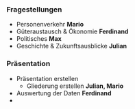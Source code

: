 ### Fragestellungen
- Personenverkehr **Mario**
- Güteraustausch & Ökonomie **Ferdinand**
- Politisches **Max**
- Geschichte & Zukunftsausblicke **Julian**


### Präsentation
- Präsentation erstellen 
	- Gliederung erstellen **Julian, Mario**
- Auswertung der Daten **Ferdinand**
- 